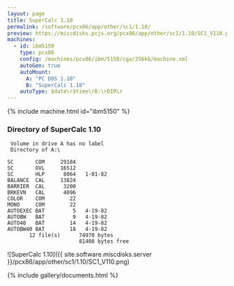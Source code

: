 ```yaml
---
layout: page
title: SuperCalc 1.10
permalink: /software/pcx86/app/other/sc1/1.10/
preview: https://miscdisks.pcjs.org/pcx86/app/other/sc1/1.10/SC1_V110.png
machines:
  - id: ibm5150
    type: pcx86
    config: /machines/pcx86/ibm/5150/cga/256kb/machine.xml
    autoGen: true
    autoMount:
      A: "PC DOS 1.10"
      B: "SuperCalc 1.10"
    autoType: $date\r$time\rB:\rDIR\r
---
```


{% include machine.html id="ibm5150" %}

### Directory of SuperCalc 1.10

     Volume in drive A has no label
     Directory of A:\

    SC       COM     29184
    SC       OVL     16512
    SC       HLP      8064   1-01-82
    BALANCE  CAL     13824
    BARRIER  CAL      3200
    BRKEVN   CAL      4096
    COLOR    COM        22
    MONO     COM        22
    AUTOEXEC BAT         5   4-19-82
    AUTOBW   BAT         9   4-19-82
    AUTO40   BAT        14   4-19-82
    AUTOBW40 BAT        18   4-19-82
           12 file(s)      74970 bytes
                           81408 bytes free

![SuperCalc 1.10]({{ site.software.miscdisks.server }}/pcx86/app/other/sc1/1.10/SC1_V110.png)

<!-- Documentation -->

{% include gallery/documents.html %}
